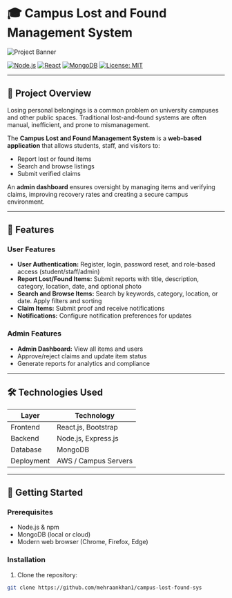 # 🎓 Campus Lost and Found Management System

![Project Banner](./assets/banner.png) <!-- Replace with your banner image if you have one -->

[![Node.js](https://img.shields.io/badge/Node.js-v18-green)](https://nodejs.org/)
[![React](https://img.shields.io/badge/React-v18-blue)](https://reactjs.org/)
[![MongoDB](https://img.shields.io/badge/MongoDB-v6.0-brightgreen)](https://www.mongodb.com/)
[![License: MIT](https://img.shields.io/badge/License-MIT-yellow.svg)](https://opensource.org/licenses/MIT)

---

## 📝 Project Overview

Losing personal belongings is a common problem on university campuses and other public spaces. Traditional lost-and-found systems are often manual, inefficient, and prone to mismanagement.

The **Campus Lost and Found Management System** is a **web-based application** that allows students, staff, and visitors to:

- Report lost or found items
- Search and browse listings
- Submit verified claims

An **admin dashboard** ensures oversight by managing items and verifying claims, improving recovery rates and creating a secure campus environment.

---

## 🎯 Features

### User Features

- **User Authentication:** Register, login, password reset, and role-based access (student/staff/admin)
- **Report Lost/Found Items:** Submit reports with title, description, category, location, date, and optional photo
- **Search and Browse Items:** Search by keywords, category, location, or date. Apply filters and sorting
- **Claim Items:** Submit proof and receive notifications
- **Notifications:** Configure notification preferences for updates

### Admin Features

- **Admin Dashboard:** View all items and users
- Approve/reject claims and update item status
- Generate reports for analytics and compliance

---

## 🛠 Technologies Used

| Layer      | Technology           |
| ---------- | -------------------- |
| Frontend   | React.js, Bootstrap  |
| Backend    | Node.js, Express.js  |
| Database   | MongoDB              |
| Deployment | AWS / Campus Servers |

---

## 🚀 Getting Started

### Prerequisites

- Node.js & npm
- MongoDB (local or cloud)
- Modern web browser (Chrome, Firefox, Edge)

### Installation

1. Clone the repository:

```bash
git clone https://github.com/mehraankhan1/campus-lost-found-sys
```

